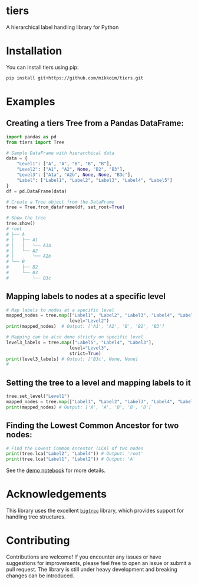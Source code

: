 # tiers
A hierarchical label handling library for Python

# Installation

You can install tiers using pip:

```bash
pip install git+https://github.com/mikkoim/tiers.git
```

# Examples

## Creating a tiers Tree from a Pandas DataFrame:
```python
import pandas as pd
from tiers import Tree

# Sample DataFrame with hierarchical data
data = {
    "Level1": ["A", "A", "B", "B", "B"],
    "Level2": ["A1", "A2", None, "B2", "B3"],
    "Level3": ["A1a", "A2b", None, None, "B3c"],
    "Label": ["Label1", "Label2", "Label3", "Label4", "Label5"]
}
df = pd.DataFrame(data)

# Create a Tree object from the DataFrame
tree = Tree.from_dataframe(df, set_root=True)

# Show the tree
tree.show()
# root
# ├── A
# │   ├── A1
# │   │   └── A1a
# │   └── A2
# │       └── A2b
# └── B
#     ├── B2
#     └── B3
#         └── B3c
```

## Mapping labels to nodes at a specific level

```python
# Map labels to nodes at a specific level
mapped_nodes = tree.map(["Label1", "Label2", "Label3", "Label4", "Label5"],
                        level="Level2")
print(mapped_nodes)  # Output: ['A1', 'A2', 'B', 'B2', 'B3']

# Mapping can be also done stricty on specific level
level3_labels = tree.map(["Label5", "Label4", "Label3"],
                        level="Level3",
                        strict=True)
print(level3_labels) # Output: ['B3c', None, None]
# 
```

## Setting the tree to a level and mapping labels to it
```python
tree.set_level("Level1")
mapped_nodes = tree.map(["Label1", "Label2", "Label3", "Label4", "Label5"])
print(mapped_nodes) # Output: ['A', 'A', 'B', 'B', 'B']
```

## Finding the Lowest Common Ancestor for two nodes:

```python
# Find the Lowest Common Ancestor (LCA) of two nodes
print(tree.lca("Label2", "Label4")) # Output: 'root'
print(tree.lca("Label1", "Label2")) # Output: 'A'
```

See the [demo notebook](docs/demo.ipynb) for more details.


# Acknowledgements

This library uses the excellent [`bigtree`](https://github.com/kayjan/bigtree) library, which provides support for handling tree structures.

# Contributing

Contributions are welcome! If you encounter any issues or have suggestions for improvements, please feel free to open an issue or submit a pull request. The library is still under heavy development and breaking changes can be introduced.
